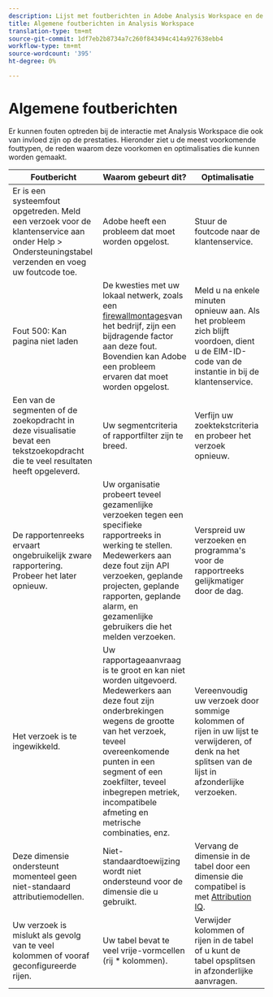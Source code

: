 ```yaml
---
description: Lijst met foutberichten in Adobe Analysis Workspace en de bijbehorende componenten
title: Algemene foutberichten in Analysis Workspace
translation-type: tm+mt
source-git-commit: 1df7eb2b8734a7c260f843494c414a927638ebb4
workflow-type: tm+mt
source-wordcount: '395'
ht-degree: 0%

---
```



# Algemene foutberichten

Er kunnen fouten optreden bij de interactie met Analysis Workspace die ook van invloed zijn op de prestaties. Hieronder ziet u de meest voorkomende fouttypen, de reden waarom deze voorkomen en optimalisaties die kunnen worden gemaakt.

| Foutbericht | Waarom gebeurt dit? | Optimalisatie |
| --- | --- | --- |
| Er is een systeemfout opgetreden. Meld een verzoek voor de klantenservice aan onder Help > Ondersteuningstabel verzenden en voeg uw foutcode toe. | Adobe heeft een probleem dat moet worden opgelost. | Stuur de foutcode naar de klantenservice. |
| Fout 500: Kan pagina niet laden | De kwesties met uw lokaal netwerk, zoals een [firewallmontages](https://docs.adobe.com/content/help/en/analytics/technotes/ip-addresses.html)van het bedrijf, zijn een bijdragende factor aan deze fout. Bovendien kan Adobe een probleem ervaren dat moet worden opgelost. | Meld u na enkele minuten opnieuw aan. Als het probleem zich blijft voordoen, dient u de EIM-ID-code van de instantie in bij de klantenservice. |
| Een van de segmenten of de zoekopdracht in deze visualisatie bevat een tekstzoekopdracht die te veel resultaten heeft opgeleverd. | Uw segmentcriteria of rapportfilter zijn te breed. | Verfijn uw zoektekstcriteria en probeer het verzoek opnieuw. |
| De rapportenreeks ervaart ongebruikelijk zware rapportering. Probeer het later opnieuw. | Uw organisatie probeert teveel gezamenlijke verzoeken tegen een specifieke rapportreeks in werking te stellen. Medewerkers aan deze fout zijn API verzoeken, geplande projecten, geplande rapporten, geplande alarm, en gezamenlijke gebruikers die het melden verzoeken. | Verspreid uw verzoeken en programma&#39;s voor de rapportreeks gelijkmatiger door de dag. |
| Het verzoek is te ingewikkeld. | Uw rapportageaanvraag is te groot en kan niet worden uitgevoerd. Medewerkers aan deze fout zijn onderbrekingen wegens de grootte van het verzoek, teveel overeenkomende punten in een segment of een zoekfilter, teveel inbegrepen metriek, incompatibele afmeting en metrische combinaties, enz. | Vereenvoudig uw verzoek door sommige kolommen of rijen in uw lijst te verwijderen, of denk na het splitsen van de lijst in afzonderlijke verzoeken. |
| Deze dimensie ondersteunt momenteel geen niet-standaard attributiemodellen. | Niet-standaardtoewijzing wordt niet ondersteund voor de dimensie die u gebruikt. | Vervang de dimensie in de tabel door een dimensie die compatibel is met [Attribution IQ](/help/analyze/analysis-workspace/attribution/overview.md). |
| Uw verzoek is mislukt als gevolg van te veel kolommen of vooraf geconfigureerde rijen. | Uw tabel bevat te veel vrije-vormcellen (rij * kolommen). | Verwijder kolommen of rijen in de tabel of u kunt de tabel opsplitsen in afzonderlijke aanvragen. |
